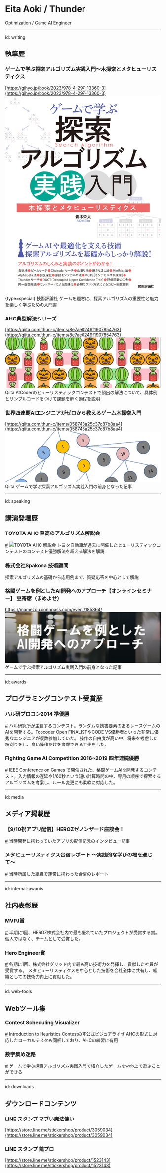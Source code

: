 # Eita Aoki / Thunder
Optimization / Game AI Engineer

---
id: writing
## 執筆歴

### ゲームで学ぶ探索アルゴリズム実践入門～木探索とメタヒューリスティクス
[https://gihyo.jp/book/2023/978-4-297-13360-3](https://gihyo.jp/book/2023/978-4-297-13360-3)
![ゲームで学ぶ探索アルゴリズム実践入門](img/bigcards/bigcards_thunder_book.jpg){type=special}
技術評論社
ゲームを題材に、探索アルゴリズムの重要性と魅力を楽しく学ぶための入門書

### AHC典型解法シリーズ
[https://qiita.com/thun-c/items/8e7ae0249f1907854763](https://qiita.com/thun-c/items/8e7ae0249f1907854763)
![AHC典型解法シリーズ](img/cards/cards_qiita.png)
Qiita
AtCoderのヒューリスティックコンテストで頻出の解法について、具体例とサンプルコードをつけて課題を解く過程を説明

### 世界四連覇AIエンジニアがゼロから教えるゲーム木探索入門
[https://qiita.com/thun-c/items/058743a25c37c87b8aa4](https://qiita.com/thun-c/items/058743a25c37c87b8aa4)
![世界四連覇AIエンジニアがゼロから教えるゲーム木探索入門](img/cards/cards_search_qiita.png)
Qiita
ゲームで学ぶ探索アルゴリズム実践入門の前身となった記事


---
id: speaking
## 講演登壇歴

### TOYOTA AHC 至高のアルゴリズム解説会
[#](link_placeholder)
![TOYOTA AHC 解説会](img/cards/toyota_ahc.png)
トヨタ自動車が過去に開催したヒューリスティックコンテストのコンテスト優勝解法を超える解法を解説

### 株式会社Spakona 技術顧問
探索アルゴリズムの基礎から応用例まで、質疑応答を中心として解説

### 格闘ゲームを例としたAI開発へのアプローチ【オンラインセミナー】 豆寄席（まめよせ）
https://mamezou.connpass.com/event/185864/
![](img/cards/cards_mamezou.png)
ゲームで学ぶ探索アルゴリズム実践入門の前身となった記事

---
id: awards
## プログラミングコンテスト受賞歴

### ハル研プロコン2014 準優勝
[#](link_placeholder)
ハル研究所が主催するコンテスト。ランダムな妨害要素のあるレースゲームのAIを開発する。Topcoder Open FINALISTやCODE VS優勝者といった非常に優秀なエンジニアが複数参加していた。
操作の自由度が高い中、将来を考慮した枝刈りをし、良い操作だけを考慮できる工夫をした。

### Fighting Game AI Competition 2016~2019 四年連続優勝
[#](link_placeholder)
IEEE Conference on Games で開催された、格闘ゲームAIを開発するコンテスト。入力情報の遅延や1/60秒という短い計算時間の中、専用の順序で探索するアルゴリズムを考案し、ルール変更にも柔軟に対応した。

---
id: media
## メディア掲載歴

### 【9/10祝アプリ配信】HEROZゼノンザード座談会！
[#](link_placeholder)
当時開発に携わっていたアプリの配信記念のインタビュー記事

### メタヒューリスティクス合宿レポート 〜実践的な学びの場を通じて〜
[#](link_placeholder)
当時所属した組織で運営に携わった合宿のレポート

---
id: internal-awards
## 社内表彰歴

### MVPJ賞
[#](link_placeholder)
半期に1回、HEROZ株式会社内で最も優れていたプロジェクトが受賞する賞。
個人ではなく、チームとして受賞した。

### Hero Engineer賞
[#](link_placeholder)
各期に1回、株式会社グリッド内で最も高い技術力を発揮し、貢献した社員が受賞する。
メタヒューリスティクスを中心とした技術を会社全体に共有し、組織としての技術力向上に貢献した。

---
id: web-tools
## Webツール集

### Contest Scheduling Visualizer
[#](link_placeholder)
Introduction to Heuristics Contestの非公式ビジュアライザ
AHCの形式に対応したローカルテスタも同梱しており、AHCの練習に有用

### 数字集め迷路
[#](link_placeholder)
ゲームで学ぶ探索アルゴリズム実践入門で紹介したゲームをweb上で遊ぶことができる

---
id: downloads
## ダウンロードコンテンツ

### LINE スタンプ マブい魔法使い
[https://store.line.me/stickershop/product/3059034](https://store.line.me/stickershop/product/3059034)

### LINE スタンプ 競プロ
[https://store.line.me/stickershop/product/1523143](https://store.line.me/stickershop/product/1523143)
